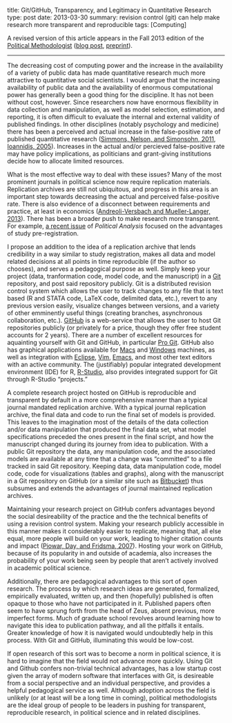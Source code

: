 title: Git/GitHub, Transparency, and Legitimacy in Quantitative Research
type: post
date: 2013-03-30
summary: revision control (git) can help make research more transparent and reproducible
tags: [Computing]

A revised version of this article appears in the Fall 2013 edition of the [Political Methodologist](/static/papers/git_tpm.pdf) ([blog post](http://bit.ly/17h2M8A), [preprint](/static/papers/git.pdf)).

<hr/>

The decreasing cost of computing power and the increase in the availability of a variety of public data has made quantitative research much more attractive to quantitative social scientists. I would argue that the increasing availability of public data and the availability of enormous computational power has generally been a good thing for the discipline. It has not been without cost, however. Since researchers now have enormous flexibility in data collection and manipulation, as well as model selection, estimation, and reporting, it is often difficult to evaluate the internal and external validity of published findings. In other disciplines (notably psychology and medicine) there has been a perceived and actual increase in the false-positive rate of published quantitative research ([Simmons, Nelson, and Simonsohn, 2011](http://pss.sagepub.com/content/22/11/1359.short), [Ioannidis, 2005](http://www.plosmedicine.org/article/info%3Adoi%2F10.1371%2Fjournal.pmed.0020124)). Increases in the actual and/or percieved false-positive rate may have policy implications, as politicians and grant-giving institutions decide how to allocate limited resources.

What is the most effective way to deal with these issues? Many of the most prominent journals in political science now require replication materials. Replication archives are still not ubiquitous, and progress in this area is an important step towards decreasing the actual and perceived false-positive rate. There is also evidence of a disconnect between requirements and practice, at least in economics ([Andreoli-Versbach and Mueller-Langer, 2013](http://papers.ssrn.com/sol3/papers.cfm?abstract_id=2224146)). There has been a broader push to make research more transparent. For example, [a recent issue](http://pan.oxfordjournals.org/content/21/1.toc) of *Political Analysis* focused on the advantages of study pre-registration.

I propose an addition to the idea of a replication archive that lends credibility in a way similar to study registration, makes all data and model related decisions at all points in time reproducible (if the author so chooses), and serves a pedagogical purpose as well. Simply keep your project (data, tranformation code, model code, and the manuscript) in a [Git](http://git-scm.com/) repository, and post said repository publicly. Git is a distributed revision control system which allows the user to track changes to any file that is text based (R and STATA code, LaTeX code, delimited data, etc.), revert to any previous version easily, visualize changes between versions, and a variety of other emminently useful things (creating branches, asynchronous collaboration, etc.). [GitHub](https://github.com) is a web-service that allows the user to host Git repositories publicly (or privately for a price, though they offer free student accounts for 2 years). There are a number of excellent resources for aquainting yourself with Git and GitHub, in particular [Pro Git](http://git-scm.com/book). GitHub also has graphical applications available for [Macs](http://mac.github.com/) and [Windows](http://windows.github.com/) machines, as well as integration with [Eclipse](http://eclipse.github.com/), [Vim](https://Github.com/motemen/git-vim), [Emacs](http://philjackson.github.com/magit/), and most other text editors with an active community. The (justifiably) popular integrated development environment (IDE) for R, [R-Studio](http://www.rstudio.com/), also provides integrated support for Git through R-Studio “projects.”

A complete research project hosted on GitHub is reproducible and transparent by default in a more comprehensive manner than a typical journal mandated replication archive. With a typical journal replication archive, the final data and code to run the final set of models is provided. This leaves to the imagination most of the details of the data collection and/or data manipulation that produced the final data set, what model specifications preceded the ones present in the final script, and how the manuscript changed during its journey from idea to publication. With a public Git repository the data, any manipulation code, and the associated models are available at any time that a change was “committed” to a file tracked in said Git repository. Keeping data, data manipulation code, model code, code for visualizations (tables and graphs), along with the manuscript in a Git repository on GitHub (or a similar site such as [Bitbucket](https://bitbucket.org/)) thus subsumes and extends the advantages of journal maintained replication archives.

Maintaining your research project on GitHub confers advantages beyond the social desireability of the practice and the the technical benefits of using a revision control system. Making your research publicly accessible in this manner makes it considerably easier to replicate, meaning that, all else equal, more people will build on your work, leading to higher citation counts and impact ([Piowar, Day, and Fridsma,  2007](http://www.plosone.org/article/info%3Adoi%2F10.1371%2Fjournal.pone.0000308)). Hosting your work on GitHub, because of its popularity in and outside of academia, also increases the probability of your work being seen by people that aren’t actively involved in academic political science.

Additionally, there are pedagogical advantages to this sort of open research. The process by which research ideas are generated, formalized, empirically evaluated, written up, and then (hopefully) published is often opaque to those who have not participated in it. Published papers often seem to have sprung forth from the head of Zeus, absent previous, more imperfect forms. Much of graduate school revolves around learning how to navigate this idea to publication pathway, and all the pitfalls it entails. Greater knowledge of how it is navigated would undoubtedly
help in this process. With Git and GitHub, illuminating this would be low-cost.

If open research of this sort was to become a norm in political science, it is hard to imagine that the field would not advance more quickly. Using Git and Github confers non-trivial technical advantages, has a low startup cost given the array of modern software that interfaces with Git, is desireable from a social perspective and an individual perspective, and provides a helpful pedagogical service as well. Although adoption across the field is unlikely (or at least will be a long time in coming), political methodologists are the ideal group of people to be leaders in pushing for transparent, reproducible research, in political science and in related disciplines.
